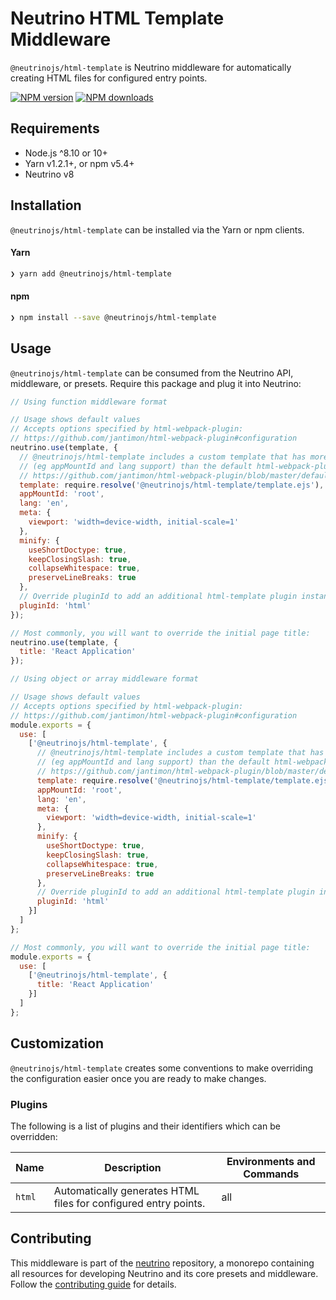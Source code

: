 # Neutrino HTML Template Middleware

`@neutrinojs/html-template` is Neutrino middleware for automatically creating HTML files for configured
entry points.

[![NPM version][npm-image]][npm-url]
[![NPM downloads][npm-downloads]][npm-url]

## Requirements

- Node.js ^8.10 or 10+
- Yarn v1.2.1+, or npm v5.4+
- Neutrino v8

## Installation

`@neutrinojs/html-template` can be installed via the Yarn or npm clients.

#### Yarn

```bash
❯ yarn add @neutrinojs/html-template
```

#### npm

```bash
❯ npm install --save @neutrinojs/html-template
```

## Usage

`@neutrinojs/html-template` can be consumed from the Neutrino API, middleware, or presets. Require this package
and plug it into Neutrino:

```js
// Using function middleware format

// Usage shows default values
// Accepts options specified by html-webpack-plugin:
// https://github.com/jantimon/html-webpack-plugin#configuration
neutrino.use(template, {
  // @neutrinojs/html-template includes a custom template that has more features
  // (eg appMountId and lang support) than the default html-webpack-plugin template:
  // https://github.com/jantimon/html-webpack-plugin/blob/master/default_index.ejs
  template: require.resolve('@neutrinojs/html-template/template.ejs'),
  appMountId: 'root',
  lang: 'en',
  meta: {
    viewport: 'width=device-width, initial-scale=1'
  },
  minify: {
    useShortDoctype: true,
    keepClosingSlash: true,
    collapseWhitespace: true,
    preserveLineBreaks: true
  },
  // Override pluginId to add an additional html-template plugin instance
  pluginId: 'html'
});

// Most commonly, you will want to override the initial page title:
neutrino.use(template, {
  title: 'React Application'
});
```

```js
// Using object or array middleware format

// Usage shows default values
// Accepts options specified by html-webpack-plugin:
// https://github.com/jantimon/html-webpack-plugin#configuration
module.exports = {
  use: [
    ['@neutrinojs/html-template', {
      // @neutrinojs/html-template includes a custom template that has more features
      // (eg appMountId and lang support) than the default html-webpack-plugin template:
      // https://github.com/jantimon/html-webpack-plugin/blob/master/default_index.ejs
      template: require.resolve('@neutrinojs/html-template/template.ejs'),
      appMountId: 'root',
      lang: 'en',
      meta: {
        viewport: 'width=device-width, initial-scale=1'
      },
      minify: {
        useShortDoctype: true,
        keepClosingSlash: true,
        collapseWhitespace: true,
        preserveLineBreaks: true
      },
      // Override pluginId to add an additional html-template plugin instance
      pluginId: 'html'
    }]
  ]
};

// Most commonly, you will want to override the initial page title:
module.exports = {
  use: [
    ['@neutrinojs/html-template', {
      title: 'React Application'
    }]
  ]
};
```

## Customization

`@neutrinojs/html-template` creates some conventions to make overriding the configuration easier once you are ready to
make changes.

### Plugins

The following is a list of plugins and their identifiers which can be overridden:

| Name | Description | Environments and Commands |
| --- | --- | --- |
| `html` | Automatically generates HTML files for configured entry points. | all |

## Contributing

This middleware is part of the [neutrino](https://github.com/neutrinojs/neutrino) repository, a monorepo
containing all resources for developing Neutrino and its core presets and middleware. Follow the
[contributing guide](https://neutrinojs.org/contributing/) for details.

[npm-image]: https://img.shields.io/npm/v/@neutrinojs/html-template.svg
[npm-downloads]: https://img.shields.io/npm/dt/@neutrinojs/html-template.svg
[npm-url]: https://www.npmjs.com/package/@neutrinojs/html-template
